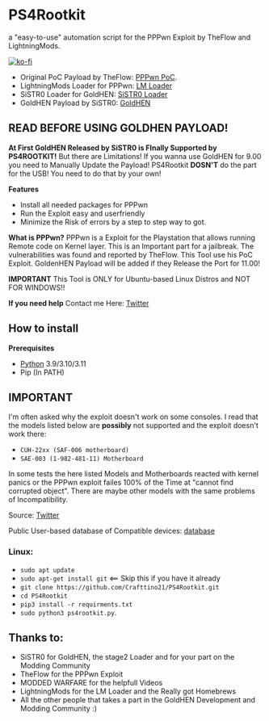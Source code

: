# PS4Rootkit
a "easy-to-use" automation script for the PPPwn Exploit by TheFlow and LightningMods.

[![ko-fi](https://ko-fi.com/img/githubbutton_sm.svg)](https://ko-fi.com/X8X7MF230)

- Original PoC Payload by TheFlow: [PPPwn PoC](https://github.com/TheOfficialFloW/PPPwn).
- LightningMods Loader for PPPwn: [LM Loader](https://github.com/LightningMods/PPPwn)
- SiSTR0 Loader for GoldHEN: [SiSTR0 Loader](https://github.com/SiSTR0/PPPwn)
- GoldHEN Payload by SiSTR0: [GoldHEN](https://github.com/GoldHEN/GoldHEN/tree/2.4b17)

## READ BEFORE USING GOLDHEN PAYLOAD!
**At First GoldHEN Released by SiSTR0 is FInally Supported by PS4ROOTKIT!**
But there are Limitations!
If you wanna use GoldHEN for 9.00 you need to Manually Update the Payload!
PS4Rootkit **DOSN'T** do the part for the USB! You need to do that by your own!


**Features**
* Install all needed packages for PPPwn 
* Run the Exploit easy and userfriendly
* Minimize the Risk of errors by a step to step way to got.

**What is PPPwn?**
PPPwn is a Exploit for the Playstation that allows running Remote code on Kernel layer.
This is an Important part for a jailbreak. The vulnerabilities was found and reported by TheFlow.
This Tool use his PoC Exploit. GoldenHEN Payload will be added if they Release the Port for 11.00!

**IMPORTANT**
This Tool is ONLY for Ubuntu-based Linux Distros and NOT FOR WINDOWS!!

**If you need help**
Contact me Here: [Twitter](https://twitter.com/WeepingTheReal)

## How to install
**Prerequisites**  
* [Python](https://www.python.org/downloads) 3.9/3.10/3.11
* Pip (In PATH)

## IMPORTANT
I'm often asked why the exploit doesn't work on some consoles. 
I read that the models listed below are **possibly** not supported and the exploit doesn't work there:
* `CUH-22xx (SAF-006 motherboard)`
* `SAE-003 (1-982-481-11) Motherboard`

In some tests the here listed Models and Motherboards reacted with kernel panics or
the PPPwn exploit failes 100% of the Time at "cannot find corrupted object".
There are maybe other models with the same problems of Incompatibility.

Source: [Twitter](https://x.com/CelesteBlue123/status/1791768630285254774)

Public User-based database of Compatible devices: [database](https://docs.google.com/spreadsheets/d/1C8zo9YIl6pCx1B_k_7tt_spTWc-Glfs3UdV4WcubPdc/edit?pli=1#gid=0)
 
### Linux:
* `sudo apt update`  
* `sudo apt-get install git` <== Skip this if you have it already  
* `git clone https://github.com/Crafttino21/PS4Rootkit.git`
* `cd PS4Rootkit`
* `pip3 install -r requirments.txt`
* `sudo python3 ps4rootkit.py`.

## Thanks to:
* SiSTR0 for GoldHEN, the stage2 Loader and for your part on the Modding Community
* TheFlow for the PPPwn Exploit
* MODDED WARFARE for the helpfull Videos
* LightningMods for the LM Loader and the Really got Homebrews
* All the other people that takes a part in the GoldHEN Development and Modding Community :)


  
 


